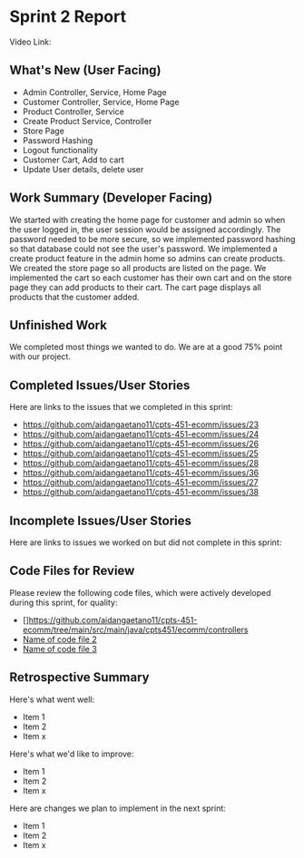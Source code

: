 # Sprint 2 Report
Video Link: 
## What's New (User Facing)
 * Admin Controller, Service, Home Page
 * Customer Controller, Service, Home Page
 * Product Controller, Service
 * Create Product Service, Controller
 * Store Page
 * Password Hashing
 * Logout functionality
 * Customer Cart, Add to cart
 * Update User details, delete user

## Work Summary (Developer Facing)
We started with creating the home page for customer and admin so when the user logged in, the user session would be assigned accordingly. The password needed to be more secure, so we implemented password hashing so that database could not see the user's password. We implemented a create product feature in the admin home so admins can create products. We created the store page so all products are listed on the page. We implemented the cart so each customer has their own cart and on the store page they can add products to their cart. The cart page displays all products that the customer added.

## Unfinished Work
We completed most things we wanted to do. We are at a good 75% point with our project.

## Completed Issues/User Stories
Here are links to the issues that we completed in this sprint:

 * https://github.com/aidangaetano11/cpts-451-ecomm/issues/23
 * https://github.com/aidangaetano11/cpts-451-ecomm/issues/24
 * https://github.com/aidangaetano11/cpts-451-ecomm/issues/26
 * https://github.com/aidangaetano11/cpts-451-ecomm/issues/25
 * https://github.com/aidangaetano11/cpts-451-ecomm/issues/28
 * https://github.com/aidangaetano11/cpts-451-ecomm/issues/36
 * https://github.com/aidangaetano11/cpts-451-ecomm/issues/27
 * https://github.com/aidangaetano11/cpts-451-ecomm/issues/38
 
 ## Incomplete Issues/User Stories
 Here are links to issues we worked on but did not complete in this sprint:
 


## Code Files for Review
Please review the following code files, which were actively developed during this sprint, for quality:
 * []https://github.com/aidangaetano11/cpts-451-ecomm/tree/main/src/main/java/cpts451/ecomm/controllers
 * [Name of code file 2](https://github.com/your_repo/file_extension)
 * [Name of code file 3](https://github.com/your_repo/file_extension)
 
## Retrospective Summary
Here's what went well:
  * Item 1
  * Item 2
  * Item x
 
Here's what we'd like to improve:
   * Item 1
   * Item 2
   * Item x
  
Here are changes we plan to implement in the next sprint:
   * Item 1
   * Item 2
   * Item x
